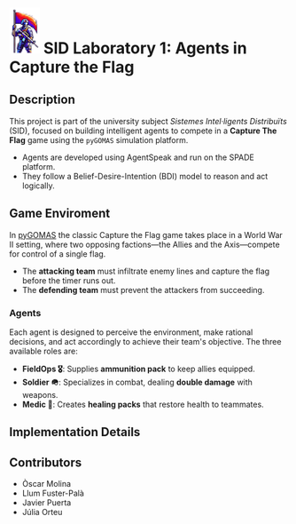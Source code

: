 <h1>
  <img src="./logo.png" alt="Logo" width="55">
  SID Laboratory 1: Agents in Capture the Flag
</h1>


## Description
This project is part of the university subject  *Sistemes Intel·ligents Distribuïts* (SID), focused on building intelligent agents to compete in a **Capture The Flag** game using the `pyGOMAS` simulation platform.
+ Agents are developed using AgentSpeak and run on the SPADE platform.
+ They follow a Belief-Desire-Intention (BDI) model to reason and act logically.

## Game Enviroment
In [pyGOMAS](https://github.com/javipalanca/pygomas) the classic Capture the Flag game takes place in a World War II setting, where two opposing factions—the Allies and the Axis—compete for control of a single flag.

+ The **attacking team** must infiltrate enemy lines and capture the flag before the timer runs out.
+ The **defending team** must prevent the attackers from succeeding.

### Agents
Each agent is designed to perceive the environment, make rational decisions, and act accordingly to achieve their team's objective. The three available roles are:

- **FieldOps 🎖**: Supplies **ammunition pack** to keep allies equipped.
- **Soldier 🪖**: Specializes in combat, dealing **double damage** with weapons.
- **Medic 🏥**: Creates **healing packs** that restore health to teammates.

## Implementation Details

## Contributors
- Òscar Molina
- Llum Fuster-Palà
- Javier Puerta
- Júlia Orteu
